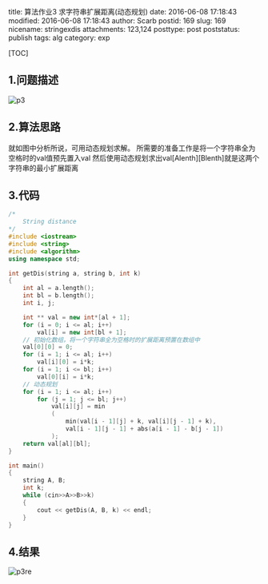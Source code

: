 title: 算法作业3 求字符串扩展距离(动态规划) 
date: 2016-06-08 17:18:43
modified: 2016-06-08 17:18:43
author: Scarb
postid: 169
slug: 169
nicename: stringexdis
attachments: 123,124
posttype: post
poststatus: publish
tags: alg
category: exp

[TOC]

## 1.问题描述
![p3][img1]

## 2.算法思路
就如图中分析所说，可用动态规划求解。
所需要的准备工作是将一个字符串全为空格时的val值预先置入val
然后使用动态规划求出val[Alenth][Blenth]就是这两个字符串的最小扩展距离

## 3.代码
```C++
/*
	String distance
*/
#include <iostream>
#include <string>
#include <algorithm>
using namespace std;

int getDis(string a, string b, int k)
{
	int al = a.length();
	int bl = b.length();
	int i, j;

	int ** val = new int*[al + 1];
	for (i = 0; i <= al; i++)
		val[i] = new int[bl + 1];
	// 初始化数组，将一个字符串全为空格时的扩展距离预置在数组中
	val[0][0] = 0;
	for (i = 1; i <= al; i++)
		val[i][0] = i*k;
	for (i = 1; i <= bl; i++)
		val[0][i] = i*k;
	// 动态规划
	for (i = 1; i <= al; i++)
		for (j = 1; j <= bl; j++)
			val[i][j] = min
			(
				min(val[i - 1][j] + k, val[i][j - 1] + k), 
				val[i - 1][j - 1] + abs(a[i - 1] - b[j - 1])
			);
	return val[al][bl];
}

int main()
{
	string A, B;
	int k;
	while (cin>>A>>B>>k)
	{
		cout << getDis(A, B, k) << endl;
	}
}
```

## 4.结果
![p3re][img2]


[img1]:http://115.28.48.229/wordpress/wp-content/uploads/2016/08/p3.png
[img2]:http://115.28.48.229/wordpress/wp-content/uploads/2016/08/p3re.png